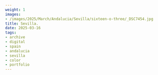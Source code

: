 ```yaml
---
weight: 1
images:
- /images/2025/March/Andalucia/Sevilla/sixteen-o-three/_DSC7454.jpg
title: Sevilla.
date: 2025-03-16
tags:
- archive
- digital
- spain
- andalucia
- sevilla
- color
- portfolio
---
```


